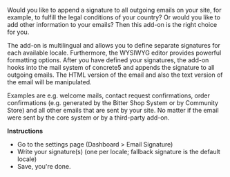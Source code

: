 Would you like to append a signature to all outgoing emails on your site, for example, to fulfill the legal conditions of your country? Or would you like to add other information to your emails? Then this add-on is the right choice for you.

The add-on is multilingual and allows you to define separate signatures for each available locale. Furthermore, the WYSIWYG editor provides powerful formatting options. After you have defined your signatures, the add-on hooks into the mail system of concrete5 and appends the signature to all outgoing emails. The HTML version of the email and also the text version of the email will be manipulated.

Examples are e.g. welcome mails, contact request confirmations, order confirmations (e.g. generated by the Bitter Shop System or by Community Store) and all other emails that are sent by your site. No matter if the email were sent by the core system or by a third-party add-on.

**Instructions**

- Go to the settings page (Dashboard > Email Signature)
- Write your signature(s) (one per locale; fallback signature is the default locale)
- Save, you're done.